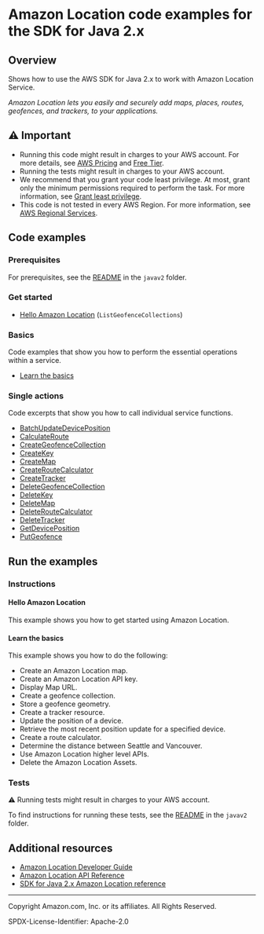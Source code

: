 # Amazon Location code examples for the SDK for Java 2.x

## Overview

Shows how to use the AWS SDK for Java 2.x to work with Amazon Location Service.

<!--custom.overview.start-->
<!--custom.overview.end-->

_Amazon Location lets you easily and securely add maps, places, routes, geofences, and trackers, to your applications._

## ⚠ Important

* Running this code might result in charges to your AWS account. For more details, see [AWS Pricing](https://aws.amazon.com/pricing/) and [Free Tier](https://aws.amazon.com/free/).
* Running the tests might result in charges to your AWS account.
* We recommend that you grant your code least privilege. At most, grant only the minimum permissions required to perform the task. For more information, see [Grant least privilege](https://docs.aws.amazon.com/IAM/latest/UserGuide/best-practices.html#grant-least-privilege).
* This code is not tested in every AWS Region. For more information, see [AWS Regional Services](https://aws.amazon.com/about-aws/global-infrastructure/regional-product-services).

<!--custom.important.start-->
<!--custom.important.end-->

## Code examples

### Prerequisites

For prerequisites, see the [README](../../README.md#Prerequisites) in the `javav2` folder.


<!--custom.prerequisites.start-->
<!--custom.prerequisites.end-->

### Get started

- [Hello Amazon Location](src/main/java/com/example/location/HelloLocation.java#L18) (`ListGeofenceCollections`)


### Basics

Code examples that show you how to perform the essential operations within a service.

- [Learn the basics](src/main/java/com/example/location/scenario/LocationScenario.java)


### Single actions

Code excerpts that show you how to call individual service functions.

- [BatchUpdateDevicePosition](src/main/java/com/example/location/scenario/LocationActions.java#L338)
- [CalculateRoute](src/main/java/com/example/location/scenario/LocationActions.java#L249)
- [CreateGeofenceCollection](src/main/java/com/example/location/scenario/LocationActions.java#L447)
- [CreateKey](src/main/java/com/example/location/scenario/LocationActions.java#L476)
- [CreateMap](src/main/java/com/example/location/scenario/LocationActions.java#L513)
- [CreateRouteCalculator](src/main/java/com/example/location/scenario/LocationActions.java#L283)
- [CreateTracker](src/main/java/com/example/location/scenario/LocationActions.java#L376)
- [DeleteGeofenceCollection](src/main/java/com/example/location/scenario/LocationActions.java#L548)
- [DeleteKey](src/main/java/com/example/location/scenario/LocationActions.java#L577)
- [DeleteMap](src/main/java/com/example/location/scenario/LocationActions.java#L606)
- [DeleteRouteCalculator](src/main/java/com/example/location/scenario/LocationActions.java#L665)
- [DeleteTracker](src/main/java/com/example/location/scenario/LocationActions.java#L634)
- [GetDevicePosition](src/main/java/com/example/location/scenario/LocationActions.java#L310)
- [PutGeofence](src/main/java/com/example/location/scenario/LocationActions.java#L406)


<!--custom.examples.start-->
<!--custom.examples.end-->

## Run the examples

### Instructions


<!--custom.instructions.start-->
<!--custom.instructions.end-->

#### Hello Amazon Location

This example shows you how to get started using Amazon Location.


#### Learn the basics

This example shows you how to do the following:

- Create an Amazon Location map.
- Create an Amazon Location API key.
- Display Map URL.
- Create a geofence collection.
- Store a geofence geometry.
- Create a tracker resource.
- Update the position of a device.
- Retrieve the most recent position update for a specified device.
- Create a route calculator.
- Determine the distance between Seattle and Vancouver.
- Use Amazon Location higher level APIs.
- Delete the Amazon Location Assets.

<!--custom.basic_prereqs.location_Scenario.start-->
<!--custom.basic_prereqs.location_Scenario.end-->


<!--custom.basics.location_Scenario.start-->
<!--custom.basics.location_Scenario.end-->


### Tests

⚠ Running tests might result in charges to your AWS account.


To find instructions for running these tests, see the [README](../../README.md#Tests)
in the `javav2` folder.



<!--custom.tests.start-->
<!--custom.tests.end-->

## Additional resources

- [Amazon Location Developer Guide](https://docs.aws.amazon.com/location/latest/developerguide/what-is.html)
- [Amazon Location API Reference](https://docs.aws.amazon.com/location/latest/APIReference/Welcome.html)
- [SDK for Java 2.x Amazon Location reference](https://sdk.amazonaws.com/java/api/latest/software/amazon/awssdk/services/entityresolution/package-summary.html)

<!--custom.resources.start-->
<!--custom.resources.end-->

---

Copyright Amazon.com, Inc. or its affiliates. All Rights Reserved.

SPDX-License-Identifier: Apache-2.0
